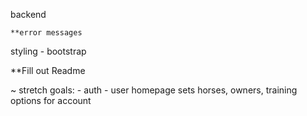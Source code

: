 backend

    **error messages

styling
    - bootstrap

**Fill out Readme

~ stretch goals:
    - auth
    - user homepage sets horses, owners, training options for account
